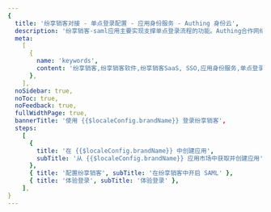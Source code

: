 ```yaml
---
{
  title: '纷享销客对接 - 单点登录配置 - 应用身份服务 - Authing 身份云',
  description: '纷享销客-saml应用主要实现支撑单点登录流程的功能。Authing合作网络提供 纷享销客对接，单点登录，SSO，实现应用的快捷登录、免密登录，提升员工办公体验、增强用户体验，增强企业数字化服务水平。',
  meta:
    [
      {
        name: 'keywords',
        content: '纷享销客,纷享销客软件,纷享销客SaaS, SSO,应用身份服务,单点登录配置,Authing身份云',
      },
    ],
  noSidebar: true,
  noToc: true,
  noFeedback: true,
  fullWidthPage: true,
  bannerTitle: '使用 {{$localeConfig.brandName}} 登录纷享销客',
  steps:
    [
      {
        title: '在 {{$localeConfig.brandName}} 中创建应用',
        subTitle: '从 {{$localeConfig.brandName}} 应用市场中获取并创建应用',
      },
      { title: '配置纷享销客', subTitle: '在纷享销客中开启 SAML' },
      { title: '体验登录', subTitle: '体验登录' },
    ],
}
---
```


<IntegrationDetail/>

